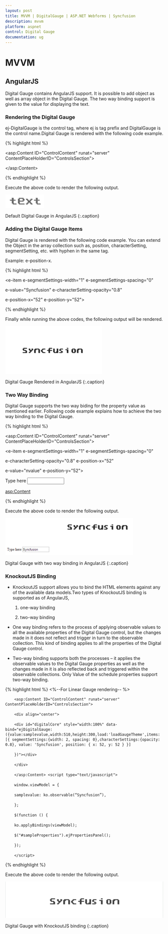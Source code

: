 ```yaml
---
layout: post
title: MVVM | DigitalGauge | ASP.NET Webforms | Syncfusion
description: mvvm
platform: aspnet
control: Digital Gauge
documentation: ug
---
```


# MVVM

## AngularJS

Digital Gauge contains AngularJS support. It is possible to add object as well as array object in the Digital Gauge. The two way binding support is given to the value for displaying the text. 



### Rendering the Digital Gauge

ej-DigitalGauge is the control tag, where ej is tag prefix and DigitalGauge is the control name.Digital Gauge is rendered with the following code example.

{% highlight html %}

<asp:Content ID="ControlContent" runat="server" ContentPlaceHolderID="ControlsSection">

<div ng-app="syncApp">

<div ng-controller="DigitalGauge">

<ej-DigitalGauge id="digitalCore" e-height="500" e-load="loadGaugeTheme">

</ej-DigitalGauge>

</asp:Content>

</div>

</div>

<script type="text/javascript">



<!—binding the value to the scope variables in application controller-->



angular.module('syncApp', ['ejangular'])

.controller('DigitalGauge', function ($scope) {

$scope.nvalue = "text";

});

</script>

{% endhighlight %}

Execute the above code to render the following output.

![](MVVM_images/MVVM_img1.png)

Default Digital Gauge in AngularJS
{:.caption} 

### Adding the Digital Gauge Items

Digital Gauge is rendered with the following code example. You can extend the Object in the array collection such as, position, characterSetting, segmentSetting, etc. with hyphen in the same tag.

Example: e-position-x. 

{% highlight html %}

<!--To Render the Digital gauge-->



<ej-DigitalGauge id="digitalCore">



<!--Adding Item collection to the digital gauge-->



<e-items>

<e-item e-segmentSettings-width="1" e-segmentSettings-spacing="0"

e-value="Syncfusion" e-characterSetting-opacity="0.8"

e-position-x="52" e-position-y="52">

</e-item>

</e-items>



</ej-DigitalGauge>

{% endhighlight %}

Finally while running the above codes, the following output will be rendered.

![](MVVM_images/MVVM_img2.png) 

Digital Gauge Rendered in AngularJS
{:.caption} 



### Two Way Binding

Digital Gauge supports the two way biding for the property value as mentioned earlier. Following code example explains how to achieve the two way binding to the Digital Gauge.

{% highlight html %}

<asp:Content ID="ControlContent" runat="server" ContentPlaceHolderID="ControlsSection">

<div ng-app="syncApp">

<div ng-controller="DigitalGauge">

<ej-DigitalGauge id="digitalCore" e-height="200" e-load="loadGaugeTheme">

<e-items>

<e-item e-segmentSettings-width="1" e-segmentSettings-spacing="0"

e-characterSetting-opacity="0.8" e-position-x="52"

e-value="nvalue" e-position-y="52">

</e-item>

</e-items>

</ej-DigitalGauge>

Type here <input type="text" id="txtValue" ng-model="nvalue" Style="width:110px"/>

<asp:Content>

</div>

</div>



<script type="text/javascript">



<!—binding the value to the scope variables in application controller-->



angular.module('syncApp', ['ejangular'])

.controller('DigitalGauge', function ($scope) {

$scope.nvalue = "Syncfusion";

});

</script>


{% endhighlight %}


Execute the above code to render the following output.

![](MVVM_images/MVVM_img3.png)

Digital Gauge with two way binding in AngularJS
{:.caption} 

### KnockoutJS Binding



* KnockoutJS support allows you to bind the HTML elements against any of the available data models.Two types of KnockoutJS binding is supported as of AngularJS,
  
  1. one-way binding
  
  2. two-way binding
  
  
* One way binding refers to the process of applying observable values to all the available properties of the Digital Gauge control, but the changes made in it does not reflect and trigger in turn to the observable collection. This kind of binding applies to all the properties of the Digital Gauge control.
* Two-way binding supports both the processes – it applies the observable values to the Digital Gauge properties as well as the changes made in it is also reflected back and triggered within the observable collections. Only Value of the schedule properties support two-way binding.





{% highlight html %}
        <%--For Linear Gauge rendering-- %>

        <asp:Content ID="ControlContent" runat="server" ContentPlaceHolderID="ControlsSection">

        <div align="center">

        <div id="digitalCore" style="width:100%" data-bind="ejDigitalGauge:({value:samplevalue,width:510,height:300,load:'loadGaugeTheme',items: [{ segmentSettings:{width: 2, spacing: 0},characterSettings:{opacity: 0.8}, value: 'Syncfusion', position: { x: 52, y: 52 } }]

        })"></div>

        </div>

        </asp:Content> <script type="text/javascript">

        window.viewModel = {

        samplevalue: ko.observable(“Syncfusion”),

        };

        $(function () {

        ko.applyBindings(viewModel);

        $("#sampleProperties").ejPropertiesPanel();

        });

        </script>

{% endhighlight %}

Execute the above code to render the following output.



![](MVVM_images/MVVM_img4.png)


Digital Gauge with KnockoutJS binding
{:.caption} 



